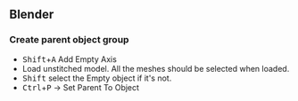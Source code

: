 Blender
-------

### Create parent object group ###
* <kbd>Shift</kbd>+<kbd>A</kbd> Add Empty Axis
* Load unstitched model. All the meshes should be selected when loaded.
* <kbd>Shift</kbd> select the Empty object if it's not.
* <kbd>Ctrl</kbd>+<kbd>P</kbd> → Set Parent To Object

